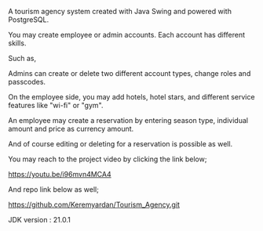 A tourism agency system created with Java Swing and powered with PostgreSQL. 

You may create employee or admin accounts. Each account has different skills.

Such as, 

Admins can create or delete two different account types, change roles and passcodes.

On the employee side, you may add hotels, hotel stars, and different service features like "wi-fi" or "gym".

An employee may create a reservation by entering season type, individual amount and price as currency amount.  

And of course editing or deleting for a reservation is possible as well.

You may reach to the project video by clicking the link below;

https://youtu.be/i96mvn4MCA4

And repo link below as well;

https://github.com/Keremyardan/Tourism_Agency.git

JDK version : 21.0.1
